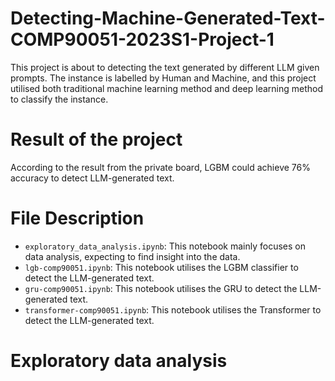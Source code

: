 # Detecting-Machine-Generated-Text-COMP90051-2023S1-Project-1
This project is about to detecting the text generated by different LLM given prompts. The instance is labelled by Human and Machine, and this project utilised both traditional machine learning method and deep learning method to classify the instance.

# Result of the project
According to the result from the private board, LGBM could achieve 76% accuracy to detect LLM-generated text.

# File Description
* `exploratory_data_analysis.ipynb`: This notebook mainly focuses on data analysis, expecting to find insight into the data.
* `lgb-comp90051.ipynb`: This notebook utilises the LGBM classifier to detect the LLM-generated text.
* `gru-comp90051.ipynb`: This notebook utilises the GRU to detect the LLM-generated text.
* `transformer-comp90051.ipynb`: This notebook utilises the Transformer to detect the LLM-generated text.

# Exploratory data analysis


